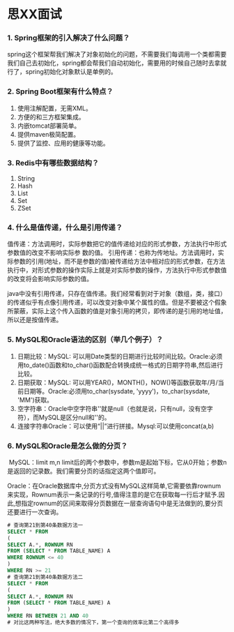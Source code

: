 # 思XX面试

### 1. Spring框架的引入解决了什么问题？

spring这个框架帮我们解决了对象初始化的问题，不需要我们每调用一个类都需要我们自己去初始化，spring都会帮我们自动初始化，需要用的时候自己随时去拿就行了，spring初始化对象默认是单例的。

### 2. Spring Boot框架有什么特点？

1. 使用注解配置，无需XML。
2. 方便的和三方框架集成。
3. 内嵌tomcat部署简单。
4. 提供maven极简配置。
5. 提供了监控、应用的健康等功能。

### 3. Redis中有哪些数据结构？

1. String
2. Hash
3. List
4. Set
5. ZSet

### 4. 什么是值传递，什么是引用传递？

​	值传递：方法调用时，实际参数把它的值传递给对应的形式参数，方法执行中形式参数值的改变不影响实际参 数的值。
​	引用传递：也称为传地址。方法调用时，实际参数的引用(地址，而不是参数的值)被传递给方法中相对应的形式参数，在方法执行中，对形式参数的操作实际上就是对实际参数的操作，方法执行中形式参数值的改变将会影响实际参数的值。

​	java中没有引用传递，只存在值传递。我们经常看到对于对象（数组，类，接口）的传递似乎有点像引用传递，可以改变对象中某个属性的值。但是不要被这个假象所蒙蔽，实际上这个传入函数的值是对象引用的拷贝，即传递的是引用的地址值，所以还是按值传递。

### 5. MySQL和Oracle语法的区别（举几个例子）？

1. 日期比较：MySQL: 可以用Date类型的日期进行比较时间比较。Oracle:必须用to_date()函数和to_char()函数配合转换成统一格式的日期字符串,然后进行比较。
2. 日期获取：MySQL: 可以用YEAR()，MONTH()，NOW()等函数获取年/月/当前日期等。Oracle:必须用to_char(sysdate, 'yyyy')，to_char(sysdate, 'MM')获取。
3. 空字符串：Oracle中空字符串''就是null（也就是说，只有null，没有空字符），而MySQL是区分null和''的。
4. 连接字符串Oracle：可以使用“||”进行拼接。Mysql:可以使用concat(a,b)

### 6. MySQL和Oracle是怎么做的分页？

​	MySQL：limit m,n  limit后的两个参数中，参数m是起始下标，它从0开始；参数n是返回的记录数。我们需要分页的话指定这两个值即可。

​	Oracle：在Oracle数据库中,分页方式没有MySQL这样简单,它需要依靠rownum来实现，Rownum表示一条记录的行号,值得注意的是它在获取每一行后才赋予.因此,想指定rownum的区间来取得分页数据在一层查询语句中是无法做到的,要分页还要进行一次查询。

``` sql
# 查询第21到第40条数据方法一
SELECT * FROM 
(
SELECT A.*, ROWNUM RN 
FROM (SELECT * FROM TABLE_NAME) A 
WHERE ROWNUM <= 40
)
WHERE RN >= 21
# 查询第21到第40条数据方法二
SELECT * FROM 
(
SELECT A.*, ROWNUM RN 
FROM (SELECT * FROM TABLE_NAME) A 
)
WHERE RN BETWEEN 21 AND 40
# 对比这两种写法，绝大多数的情况下，第一个查询的效率比第二个高得多
```



